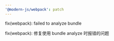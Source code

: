 ```yaml
---
'@modern-js/webpack': patch
---
```


fix(webpack): failed to analyze bundle

fix(webpack): 修复使用 bundle analyze 时报错的问题
